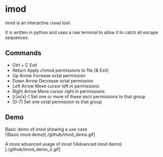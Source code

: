 # imod

imod is an interactive `chmod` tool.

It is written in python and uses a raw terminal to allow it to catch all escape sequences.

## Commands
  - Ctrl + C          Exit
  - Return            Apply chmod permissions to file [& Exit]
  - Up Arrow          Increase octal permission
  - Down Arrow        Decrease octal permission
  - Left Arrow        Move cursor left in permissions
  - Right Arrow       Move cursor right in permissions
  - [r|w|x|-]         Set one or more of these ascii permissions to that group
  - [0-7]             Set one octal permission to that group


## Demo

Basic demo of imod showing a use case  
!(Basic imod demo)[./github/imod_demo.gif]

A more advanced usage of imod
!(Advanced imod demo)[./github/imod_demo_2.gif]

